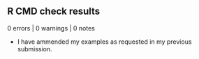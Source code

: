 ## R CMD check results

0 errors | 0 warnings | 0 notes

* I have ammended my examples as requested in my previous submission.
